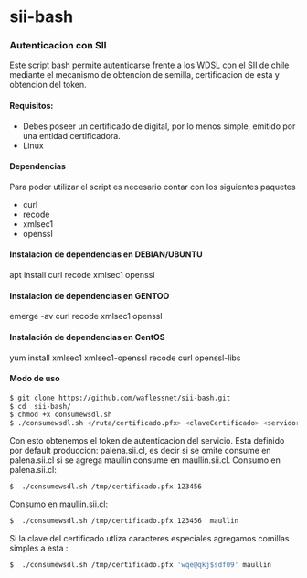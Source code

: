 # sii-bash
### Autenticacion con SII
Este script bash permite autenticarse frente a los WDSL con el SII de chile mediante el mecanismo de obtencion de semilla, certificacion de esta y obtencion del token.
#### Requisitos:
 - Debes poseer un certificado de digital, por lo menos simple, emitido por una entidad certificadora.
 - Linux
#### Dependencias
Para poder utilizar el script es necesario contar con los siguientes paquetes
 - curl 
 - recode
 - xmlsec1 
 - openssl 
 #### Instalacion de dependencias en DEBIAN/UBUNTU 
 apt install curl recode xmlsec1 openssl 
 
 #### Instalacion de dependencias en GENTOO 
 emerge -av curl recode xmlsec1 openssl
 
 #### Instalación de dependencias en CentOS 
 yum install xmlsec1 xmlsec1-openssl recode curl openssl-libs

#### Modo de uso
   
```sh
$ git clone https://github.com/waflessnet/sii-bash.git 
$ cd  sii-bash/
$ chmod +x consumewsdl.sh
$ ./consumewsdl.sh </ruta/certificado.pfx> <claveCertificado> <servidor>
```
Con esto obtenemos el token de autenticacion del servicio.
Esta definido por default  produccion: palena.sii.cl, es decir si se omite <servidor>  consume en palena.sii.cl si se agrega maullin consume en maullin.sii.cl.
Consumo en palena.sii.cl:
```sh
$  ./consumewsdl.sh /tmp/certificado.pfx 123456 
```
Consumo en maullin.sii.cl:
```sh
$  ./consumewsdl.sh /tmp/certificado.pfx 123456  maullin
```
Si la clave del certificado utliza caracteres especiales agregamos comillas simples a esta :
```sh
$  ./consumewsdl.sh /tmp/certificado.pfx 'wqe@qkj$sdf09' maullin
```
